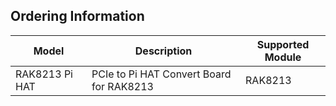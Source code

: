 ## Ordering Information

| **Model** | **Description** | **Supported Module** | 
| ---- | ---- | ---- | 
| RAK8213 Pi HAT | PCIe to Pi HAT Convert Board for RAK8213 | RAK8213 | 

